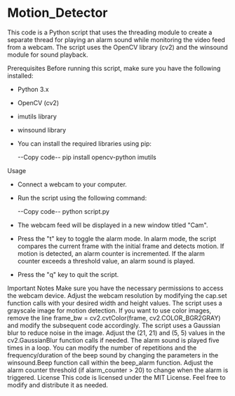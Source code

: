 # Motion_Detector
This code is a Python script that uses the threading module to create a separate thread for playing an alarm sound while monitoring the video feed from a webcam. The script uses the OpenCV library (cv2) and the winsound module for sound playback.

Prerequisites
Before running this script, make sure you have the following installed:

* Python 3.x
* OpenCV (cv2)
* imutils library
* winsound library
* You can install the required libraries using pip:

    --Copy code--
        pip install opencv-python imutils

Usage
* Connect a webcam to your computer.

* Run the script using the following command:

  --Copy code--
      python script.py
* The webcam feed will be displayed in a new window titled "Cam".

* Press the "t" key to toggle the alarm mode. In alarm mode, the script compares the current frame with the initial frame and detects motion. If motion is detected, an alarm counter is incremented. If the alarm counter exceeds a threshold value, an alarm sound is played.

* Press the "q" key to quit the script.

Important Notes
Make sure you have the necessary permissions to access the webcam device.
Adjust the webcam resolution by modifying the cap.set function calls with your desired width and height values.
The script uses a grayscale image for motion detection. If you want to use color images, remove the line frame_bw = cv2.cvtColor(frame, cv2.COLOR_BGR2GRAY) and modify the subsequent code accordingly.
The script uses a Gaussian blur to reduce noise in the image. Adjust the (21, 21) and (5, 5) values in the cv2.GaussianBlur function calls if needed.
The alarm sound is played five times in a loop. You can modify the number of repetitions and the frequency/duration of the beep sound by changing the parameters in the winsound.Beep function call within the beep_alarm function.
Adjust the alarm counter threshold (if alarm_counter > 20) to change when the alarm is triggered.
License
This code is licensed under the MIT License. Feel free to modify and distribute it as needed.
